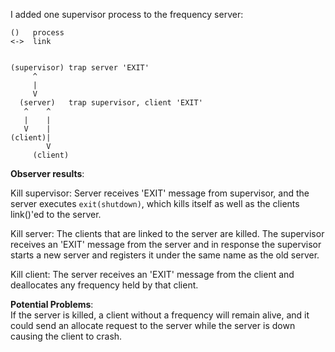 I added one supervisor process to the frequency server:

```
()   process
<->  link


(supervisor) trap server 'EXIT'
     ^     
     |
     V     
  (server)   trap supervisor, client 'EXIT'
   ^    ^  
   |    |
   V    | 
(client)|
        V
     (client)
```

**Observer results**:

Kill supervisor:  Server receives 'EXIT' message from supervisor, and the server executes `exit(shutdown)`, which kills itself
                  as well as the clients link()'ed to the server. 
                 
Kill server:      The clients that are linked to the server are killed.  The supervisor receives an 'EXIT' message 
                  from the server and in response the supervisor starts a new server and registers it under the same name
                  as the old server. 

Kill client:      The server receives an 'EXIT' message from the client and deallocates any frequency held by that client.


**Potential Problems**:  
If the server is killed, a client without a frequency will remain alive, and it could send an allocate request to the server while the server is down causing the client to crash.
